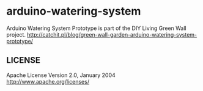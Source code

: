 # arduino-watering-system
Arduino Watering System Prototype is part of the DIY Living Green Wall project. http://catchit.pl/blog/green-wall-garden-arduino-watering-system-prototype/
## LICENSE
Apache License
Version 2.0, January 2004
                        http://www.apache.org/licenses/